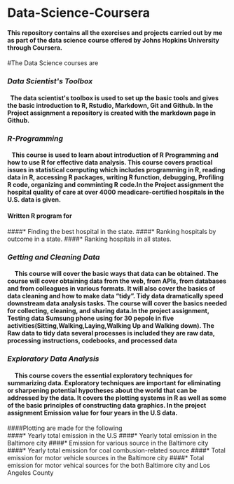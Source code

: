 # Data-Science-Coursera
#### This repository contains all the exercises and projects carried out by me as part of the data science course offered by Johns Hopkins University through Coursera. 
#The Data Science courses are  
### _Data Scientist's Toolbox_
#### &nbsp;&nbsp;The data scientist's toolbox is used to set up the basic tools and gives the basic introduction to R, Rstudio, Markdown, Git and Github. In the Project assignment a repository is created with the markdown page in Github.
### _R-Programming_
####  &nbsp;&nbsp;  This course is used to learn about introduction of R Programming and how to use R for effective data analysis. This course covers practical issues in statistical computing which includes programming in R, reading data in R, accessing R packages, writing R function, debugging, Profiling R code, organizing and comminting R code.In the Project assignment the hospital quality of care at over 4000 meadicare-certified hospitals in the U.S. data is given. 
#### Written R program for 
####* Finding the best hospital in the state.
####* Ranking hospitals by outcome in a state.
####* Ranking hospitals in all states.
### _Getting and Cleaning Data_
#### &nbsp;&nbsp;&nbsp;&nbsp;  This course will cover the basic ways that data can be obtained. The course will cover obtaining data from the web, from APIs, from databases and from colleagues in various formats. It will also cover the basics of data cleaning and how to make data “tidy”. Tidy data dramatically speed downstream data analysis tasks. The course will cover the basics needed for collecting, cleaning, and sharing data.In the project assignment, Testing data Sumsung phone using for 30 pepole in five activities(Sitting,Walking,Laying,Walking Up and Walking down). The Raw data to tidy data several processes is included they are raw data, processing instructions, codebooks, and processed data 
### _Exploratory Data Analysis_
#### &nbsp;&nbsp;&nbsp;&nbsp; This course covers the essential exploratory techniques for summarizing data. Exploratory techniques are important for eliminating or sharpening potential hypotheses about the world that can be addressed by the data. It covers the plotting systems in R as well as some of the basic principles of constructing data graphics. In the project assignment Emission value for four years in the U.S data.
####Plotting are made for the following  
####* Yearly total emission in the U.S
####* Yearly total emission in the Baltimore city
####* Emission for various source in the Baltimore city
####* Yearly total emission for coal combusion-related source
####* Total emission for motor vehicle sources in the Baltimore city
####* Total emission for motor vehical sources for the both Baltimore city and Los Angeles County

